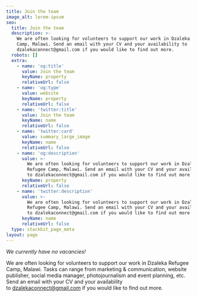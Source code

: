 ```yaml
---
title: Join the team
image_alt: lorem-ipsum
seo:
  title: Join the team
  description: >-
    We are often looking for volunteers to support our work in Dzaleka Refugee
    Camp, Malawi. Send an email with your CV and your availability to
    dzalekaconnect@gmail.com if you would like to find out more.
  robots: []
  extra:
    - name: 'og:title'
      value: Join the team
      keyName: property
      relativeUrl: false
    - name: 'og:type'
      value: website
      keyName: property
      relativeUrl: false
    - name: 'twitter:title'
      value: Join the team
      keyName: name
      relativeUrl: false
    - name: 'twitter:card'
      value: summary_large_image
      keyName: name
      relativeUrl: false
    - name: 'og:description'
      value: >-
        We are often looking for volunteers to support our work in Dzaleka
        Refugee Camp, Malawi. Send an email with your CV and your availability
        to dzalekaconnect@gmail.com if you would like to find out more.
      keyName: property
      relativeUrl: false
    - name: 'twitter:description'
      value: >-
        We are often looking for volunteers to support our work in Dzaleka
        Refugee Camp, Malawi. Send an email with your CV and your availability
        to dzalekaconnect@gmail.com if you would like to find out more.
      keyName: name
      relativeUrl: false
  type: stackbit_page_meta
layout: page
---
```

*We currently have no vacancies!*

We are often looking for volunteers to support our work in Dzaleka Refugee Camp, Malawi. Tasks can range from marketing & communication, website publisher, social media manager, photojournalism and event planning, etc. Send an email with your CV and your availability to <dzalekaconnect@gmail.com> if you would like to find out more.
